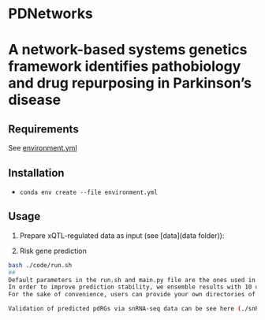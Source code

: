 # PDNetworks

# A network-based systems genetics framework identifies pathobiology and drug repurposing in Parkinson’s disease

## Requirements

See [environment.yml](environment.yml)

## Installation

- `conda env create --file environment.yml`

## Usage

1. Prepare xQTL-regulated data as input (see [data](data folder)):

2. Risk gene prediction

```bash
bash ./code/run.sh
##
Default parameters in the run.sh and main.py file are the ones used in the manuscript.
In order to improve prediction stability, we ensemble results with 10 different seed.
For the sake of convenience, users can provide your own directories of functional genomics data (e.g., regulatory element or xQTL) into config file (see our example config file 'data/qtl.conf' in data folder).

Validation of predicted pdRGs via snRNA-seq data can be see here (./snRNA-seq_validation)
